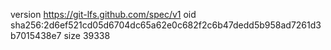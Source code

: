 version https://git-lfs.github.com/spec/v1
oid sha256:2d6ef521cd05d6704dc65a62e0c682f2c6b47dedd5b958ad7261d3b7015438e7
size 39338
